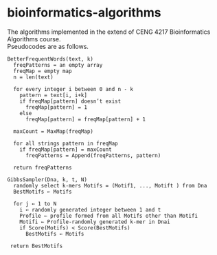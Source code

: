# bioinformatics-algorithms

The algorithms implemented in the extend of CENG 4217 Bioinformatics Algorithms course.<br>
Pseudocodes are as follows.

~~~
BetterFrequentWords(text, k)
  freqPatterns = an empty array
  freqMap = empty map
  n = len(text)
  
  for every integer i between 0 and n - k
    pattern = text[i, i+k]
    if freqMap[pattern] doesn’t exist
      freqMap[pattern] = 1
    else
      freqMap[pattern] = freqMap[pattern] + 1
      
  maxCount = MaxMap(freqMap)
  
  for all strings pattern in freqMap
    if freqMap[pattern] = maxCount
      freqPatterns = Append(freqPatterns, pattern)
      
  return freqPatterns
~~~

~~~
GibbsSampler(Dna, k, t, N)
  randomly select k-mers Motifs = (Motif1, ..., Motift ) from Dna
  BestMotifs ← Motifs
  
  for j ← 1 to N 
    i ← randomly generated integer between 1 and t
    Profile ← profile formed from all Motifs other than Motifi
    Motifi ← Profile-randomly generated k-mer in Dnai
    if Score(Motifs) < Score(BestMotifs)
      BestMotifs ← Motifs
      
 return BestMotifs
~~~
